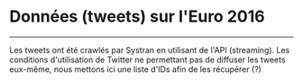 # Données (tweets) sur l'Euro 2016
----------------------------------

Les tweets ont été crawlés par Systran en utilisant de l'API (streaming). Les conditions d'utilisation de Twitter ne permettant pas de diffuser les tweets eux-même, nous mettons ici une liste d'IDs afin de les récupérer (?)
